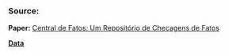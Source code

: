 ### Source:
**Paper:**
[Central de Fatos: Um Repositório de Checagens de Fatos](https://sol.sbc.org.br/index.php/dsw/article/view/17421)

[**Data**](https://zenodo.org/record/5191798#.Ygmk8fvQ9Ng)
